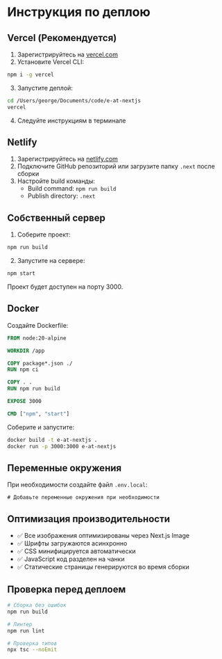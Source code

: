 # Инструкция по деплою

## Vercel (Рекомендуется)

1. Зарегистрируйтесь на [vercel.com](https://vercel.com)
2. Установите Vercel CLI:
```bash
npm i -g vercel
```

3. Запустите деплой:
```bash
cd /Users/george/Documents/code/e-at-nextjs
vercel
```

4. Следуйте инструкциям в терминале

## Netlify

1. Зарегистрируйтесь на [netlify.com](https://netlify.com)
2. Подключите GitHub репозиторий или загрузите папку `.next` после сборки
3. Настройте build команды:
   - Build command: `npm run build`
   - Publish directory: `.next`

## Собственный сервер

1. Соберите проект:
```bash
npm run build
```

2. Запустите на сервере:
```bash
npm start
```

Проект будет доступен на порту 3000.

## Docker

Создайте Dockerfile:

```dockerfile
FROM node:20-alpine

WORKDIR /app

COPY package*.json ./
RUN npm ci

COPY . .
RUN npm run build

EXPOSE 3000

CMD ["npm", "start"]
```

Соберите и запустите:
```bash
docker build -t e-at-nextjs .
docker run -p 3000:3000 e-at-nextjs
```

## Переменные окружения

При необходимости создайте файл `.env.local`:

```env
# Добавьте переменные окружения при необходимости
```

## Оптимизация производительности

- ✅ Все изображения оптимизированы через Next.js Image
- ✅ Шрифты загружаются асинхронно
- ✅ CSS минифицируется автоматически
- ✅ JavaScript код разделен на чанки
- ✅ Статические страницы генерируются во время сборки

## Проверка перед деплоем

```bash
# Сборка без ошибок
npm run build

# Линтер
npm run lint

# Проверка типов
npx tsc --noEmit
```

